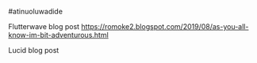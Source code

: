 #atinuoluwadide

Flutterwave blog post
https://romoke2.blogspot.com/2019/08/as-you-all-know-im-bit-adventurous.html

Lucid blog post